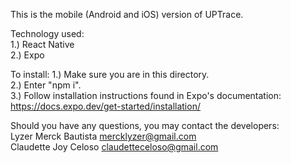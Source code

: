 This is the mobile (Android and iOS) version of UPTrace. <br />

Technology used: <br />
1.) React Native <br />
2.) Expo

To install:
1.) Make sure you are in this directory. <br />
2.) Enter "npm i". <br />
3.) Follow installation instructions found in Expo's documentation: https://docs.expo.dev/get-started/installation/

Should you have any questions, you may contact the developers: <br />
Lyzer Merck Bautista mercklyzer@gmail.com <br />
Claudette Joy Celoso claudetteceloso@gmail.com
